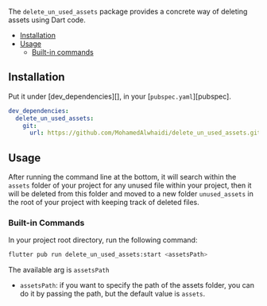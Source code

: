The `delete_un_used_assets` package provides a concrete way of deleting assets using
Dart code.

- [Installation](#installation)
- [Usage](#usage)
  - [Built-in commands](#built-in-commands)

## Installation

Put it under [dev_dependencies][], in your [`pubspec.yaml`][pubspec].

```yaml
dev_dependencies:
  delete_un_used_assets:
    git:
      url: https://github.com/MohamedAlwhaidi/delete_un_used_assets.git
```

## Usage
After running the command line at the bottom, it will search within the `assets` folder of your project
for any unused file within your project, then it will be deleted from this folder and moved to
a new folder `unused_assets` in the root of your project with keeping track of deleted files.


### Built-in Commands

In your project root directory, run the following command:

```bash
flutter pub run delete_un_used_assets:start <assetsPath>
```

The available arg is `assetsPath`

- `assetsPath`: if you want to specify the path of the assets folder, you can do it by passing the path,
but the default value is `assets`.
